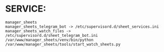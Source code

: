 # SERVICE:
    manager_sheets
    manager_sheets_telegram_bot -> /etc/supervisord.d/sheet_services.ini
    manager_sheets_watch_files -> /etc/supervisord.d/sheet_telegram_bot.ini
    /var/www/manager_sheets/venv/bin/python /var/www/manager_sheets/tools/start_watch_sheets.py
